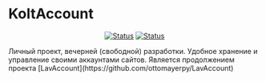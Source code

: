 # KoltAccount
<div align="center">

  <a href="">![Status](https://img.shields.io/badge/status-development-blue)</a>
  <a href="">![Status](https://img.shields.io/badge/usage-not%20for%20use-red)</a>

</div>
Личный проект, вечерней (свободной) разработки. Удобное хранение и управление своими аккаунтами сайтов. Является продолжением проекта [LavAccount](https://github.com/ottomayerpy/LavAccount)  
